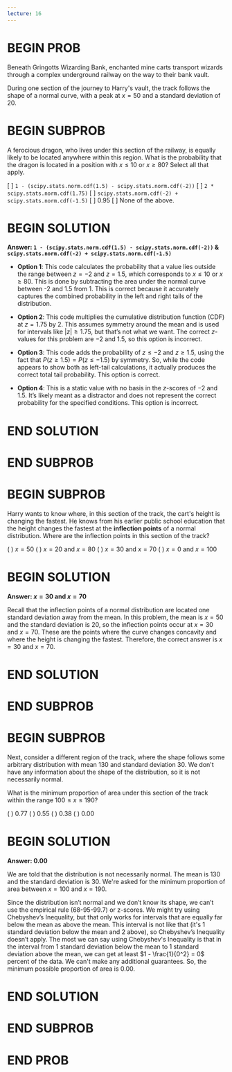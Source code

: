 ```yaml
---
lecture: 16
---
```


# BEGIN PROB


Beneath Gringotts Wizarding Bank, enchanted mine carts transport wizards
through a complex underground railway on the way to their bank vault.

During one section of the journey to Harry's vault, the track follows
the shape of a normal curve, with a peak at $x = 50$ and a standard
deviation of $20$.

# BEGIN SUBPROB

A ferocious dragon, who lives under this section of the railway, is
equally likely to be located anywhere within this region. What is the
probability that the dragon is located in a position with $x \leq 10$ or
$x \geq 80$? Select all that apply.

[ ] `1 - (scipy.stats.norm.cdf(1.5) - scipy.stats.norm.cdf(-2))`
[ ] `2 * scipy.stats.norm.cdf(1.75)`
[ ] `scipy.stats.norm.cdf(-2) + scipy.stats.norm.cdf(-1.5)`
[ ] 0.95
[ ] None of the above.

# BEGIN SOLUTION

**Answer: `1 - (scipy.stats.norm.cdf(1.5) - scipy.stats.norm.cdf(-2))` & `scipy.stats.norm.cdf(-2) + scipy.stats.norm.cdf(-1.5)`**

- **Option 1**: This code calculates the probability that a value lies outside the range between $z = -2$ and $z = 1.5$, which corresponds to $x \leq 10$ or $x \geq 80$. This is done by subtracting the area under the normal curve between -2 and 1.5 from 1. This is correct because it accurately captures the combined probability in the left and right tails of the distribution.

- **Option 2**: This code multiplies the cumulative distribution function (CDF) at $z = 1.75$ by 2. This assumes symmetry around the mean and is used for intervals like $|z| \geq 1.75$, but that’s not what we want. The correct $z$-values for this problem are $-2$ and $1.5$, so this option is incorrect.

- **Option 3**: This code adds the probability of $z \leq -2$ and $z \geq 1.5$, using the fact that $P(z \geq 1.5) = P(z \leq -1.5)$ by symmetry. So, while the code appears to show both as left-tail calculations, it actually produces the correct total tail probability. This option is correct.

- **Option 4**: This is a static value with no basis in the $z$-scores of $-2$ and $1.5$. It’s likely meant as a distractor and does not represent the correct probability for the specified conditions. This option is incorrect.

# END SOLUTION

# END SUBPROB

# BEGIN SUBPROB

Harry wants to know where, in this section of the track, the cart's
height is changing the fastest. He knows from his earlier public school
education that the height changes the fastest at the **inflection
points** of a normal distribution. Where are the inflection points in
this section of the track?

( ) $x = 50$
( ) $x = 20$ and $x = 80$
( ) $x = 30$ and $x = 70$
( ) $x = 0$ and $x = 100$

# BEGIN SOLUTION

**Answer: $x = 30$ and $x = 70$**

Recall that the inflection points of a normal distribution are located one standard deviation away from the mean. In this problem, the mean is $x = 50$ and the standard deviation is $20$, so the inflection points occur at $x = 30$ and $x = 70$. These are the points where the curve changes concavity and where the height is changing the fastest. Therefore, the correct answer is $x = 30$ and $x = 70$.

# END SOLUTION

# END SUBPROB

# BEGIN SUBPROB

Next, consider a different region of the track, where the shape follows
some arbitrary distribution with mean $130$ and standard deviation $30$.
We don't have any information about the shape of the distribution, so it
is not necessarily normal.

What is the minimum proportion of area under this section of the track
within the range $100 \leq x \leq 190$?

( ) 0.77
( ) 0.55
( ) 0.38
( ) 0.00

# BEGIN SOLUTION

**Answer: 0.00**

We are told that the distribution is not necessarily normal. The mean is 130 and the standard deviation is 30. We're asked for the minimum proportion of area between $x = 100$ and $x = 190$.

Since the distribution isn’t normal and we don’t know its shape, we can’t use the empirical rule (68-95-99.7) or z-scores. We might try using Chebyshev’s Inequality, but that only works for intervals that are equally far below the mean as above the mean. This interval is not like that (it's 1 standard deviation below the mean and 2 above), so Chebyshev’s Inequality doesn’t apply. The most we can say using Chebyshev's Inequality is that in the interval from 1 standard deviation below the mean to 1 standard deviation above the mean, we can get at least $1 - \frac{1}{0^2} = 0$ percent of the data. We can't make any additional guarantees. So, the minimum possible proportion of area is 0.00.

# END SOLUTION

# END SUBPROB

# END PROB